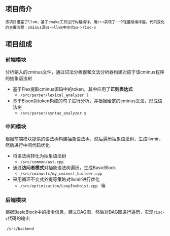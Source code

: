 ## 项目简介 

 	该项目借鉴于llvm，基于cmake工具进行构建编译，用c++实现了一个轻量级编译器，代码变化的主要流程：cminus源码->llvm中间代码->risc-v

## 项目组成

### 前端模块

​	分析输入的cminus文件，通过词法分析器和文法分析器构建对应于该cminus程序的抽象语法树

- 基于Flex提取cminus源码中的token，其中应用了**正则表达式**
  - `/src/parser/lexical_analyzer.l`
- 基于Bison对token构成的句子进行分析，并根据给定的cminus文法，形成语法树
  - `/src/parser/syntax_analyzer.y`

### 中间模块

​	根据前端模块提供的语法树构建抽象语法树，然后遍历抽象语法树，生成llvmir，然后进行中间代码优化

- 将语法树转化为抽象语法树
  - `/src/common/ast.cpp`
- 通过**访问者模式**对抽象语法树遍历，生成BasicBlock
  - `/src/cminusfc/my_cminusf_builder.cpp`
- 采用循环不变式外提等策略对llvmir进行优化
  - `/src/optimization/LoopInvHoist.cpp ` 等

### 后端模块

  根据BasicBlock中的指令信息，建立DAG图，然后对DAG图进行遍历，实现`risc-v`代码的输出

​	`/src/backend`

